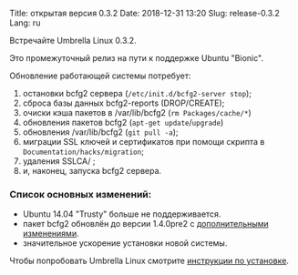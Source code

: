 Title: открытая версия 0.3.2
Date: 2018-12-31 13:20
Slug: release-0.3.2
Lang: ru

Встречайте Umbrella Linux 0.3.2.

Это промежуточный релиз на пути к поддержке Ubuntu "Bionic".

Обновление работающей системы потребует:
1) остановки bcfg2 сервера (`/etc/init.d/bcfg2-server stop`);
2) сброса базы данных bcfg2-reports (DROP/CREATE);
3) очиски кэша пакетов в /var/lib/bcfg2 (`rm Packages/cache/*`)
4) обновления пакетов bcfg2 (`apt-get update`/`upgrade`)
5) обновления /var/lib/bcfg2 (`git pull -a`);
6) миграции SSL ключей и сертификатов при помощи скрипта в
`Documentation/hacks/migration`;
7) удаления SSLCA/ ;
8) и, наконец, запуска bcfg2 сервера.

### Список основных изменений:

* Ubuntu 14.04 "Trusty" больше не поддерживается.
* пакет bcfg2 обновлён до версии 1.4.0pre2 с
  [дополнительными изменениями](https://github.com/metlov/bcfg2).
* значительное ускорение установки новой системы.

Чтобы попробовать Umbrella Linux смотрите 
[инструкции по установке](/umbrella-linux/ru/installation/).
